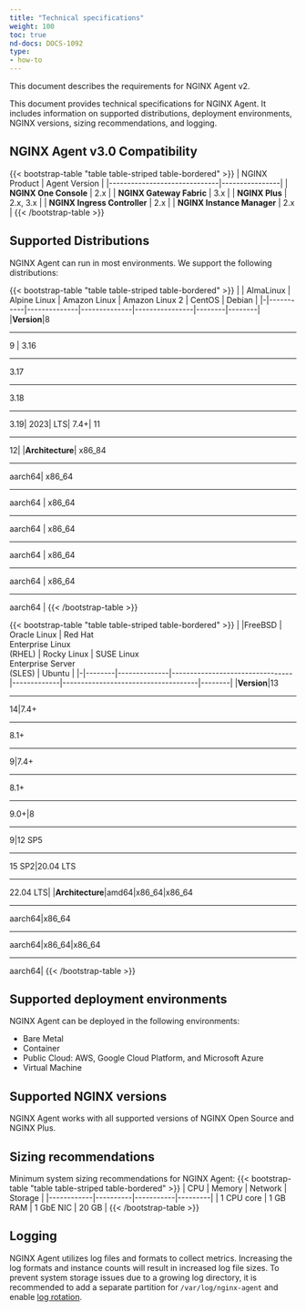 ```yaml
---
title: "Technical specifications"
weight: 100
toc: true
nd-docs: DOCS-1092
type:
- how-to
---
```


This document describes the requirements for NGINX Agent v2.

This document provides technical specifications for NGINX Agent. It includes information on supported distributions, deployment environments, NGINX versions, sizing recommendations, and logging.

## NGINX Agent v3.0 Compatibility
{{< bootstrap-table "table table-striped table-bordered" >}}
| NGINX Product                | Agent Version  |
|------------------------------|----------------|
| **NGINX One Console**        | 2.x            |
| **NGINX Gateway Fabric**     | 3.x            |
| **NGINX Plus**               | 2.x, 3.x       |
| **NGINX Ingress Controller** | 2.x            |
| **NGINX Instance Manager**   | 2.x            |
{{< /bootstrap-table >}}

## Supported Distributions

NGINX Agent can run in most environments. We support the following distributions:

{{< bootstrap-table "table table-striped table-bordered" >}}
| | AlmaLinux | Alpine Linux | Amazon Linux | Amazon Linux 2 | CentOS | Debian |
|-|-----------|--------------|--------------|----------------|--------|--------|
|**Version**|8 <br><hr>9 |  3.16<br><hr>3.17<br><hr> 3.18<br><hr> 3.19|  2023|  LTS|  7.4+|  11<br><hr> 12|
|**Architecture**| x86_84<br><hr>aarch64| x86_64<br><hr>aarch64 | x86_64<br><hr>aarch64 | x86_64<br><hr>aarch64 | x86_64<br><hr>aarch64 | x86_64<br><hr>aarch64 |
{{< /bootstrap-table >}}

{{< bootstrap-table "table table-striped table-bordered" >}}
| |FreeBSD | Oracle Linux | Red Hat <br>Enterprise Linux <br>(RHEL) | Rocky Linux | SUSE Linux <br>Enterprise Server <br>(SLES) | Ubuntu |
|-|--------|--------------|---------------------------------|-------------|-------------------------------------|--------|
|**Version**|13<br><hr>14|7.4+<br><hr>8.1+<br><hr>9|7.4+<br><hr>8.1+<br><hr>9.0+|8<br><hr>9|12 SP5<br><hr>15 SP2|20.04 LTS<br><hr>22.04 LTS|
|**Architecture**|amd64|x86_64|x86_64<br><hr>aarch64|x86_64<br><hr>aarch64|x86_64|x86_64<br><hr>aarch64|
{{< /bootstrap-table >}}


## Supported deployment environments

NGINX Agent can be deployed in the following environments:

- Bare Metal
- Container
- Public Cloud: AWS, Google Cloud Platform, and Microsoft Azure
- Virtual Machine

## Supported NGINX versions

NGINX Agent works with all supported versions of NGINX Open Source and NGINX Plus.


## Sizing recommendations

Minimum system sizing recommendations for NGINX Agent:
{{< bootstrap-table "table table-striped table-bordered" >}}
| CPU        | Memory   | Network   | Storage |
|------------|----------|-----------|---------|
| 1 CPU core | 1 GB RAM | 1 GbE NIC | 20 GB   |
{{< /bootstrap-table >}}

## Logging

NGINX Agent utilizes log files and formats to collect metrics. Increasing the log formats and instance counts will result in increased log file sizes. To prevent system storage issues due to a growing log directory, it is recommended to add a separate partition for `/var/log/nginx-agent` and enable [log rotation](http://nginx.org/en/docs/control.html#logs).